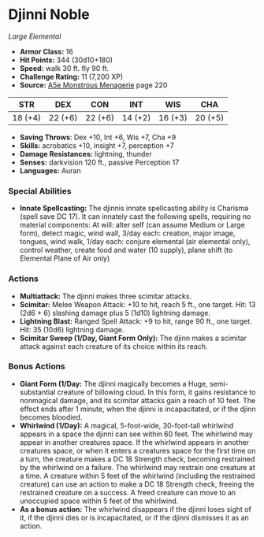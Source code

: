 # Djinni Noble

*Large* *Elemental*

- **Armor Class:** 16
- **Hit Points:** 344 (30d10+180)
- **Speed:** walk 30 ft. fly 90 ft.
- **Challenge Rating:** 11 (7,200 XP)
- **Source:** [A5e Monstrous Menagerie](https://enpublishingrpg.com/products/level-up-monstrous-menagerie-a5e) page 220

| STR | DEX | CON | INT | WIS | CHA |
| --- | --- | --- | --- | --- | --- |
| 18 (+4) | 22 (+6) | 22 (+6) | 14 (+2) | 16 (+3) | 20 (+5) |

- **Saving Throws**: Dex +10, Int +6, Wis +7, Cha +9
- **Skills:** acrobatics +10, insight +7, perception +7
- **Damage Resistances:** lightning, thunder
- **Senses:** darkvision 120 ft., passive Perception 17
- **Languages:** Auran

### Special Abilities

- **Innate Spellcasting:** The djinnis innate spellcasting ability is Charisma (spell save DC 17). It can innately cast the following spells, requiring no material components: At will: alter self (can assume Medium or Large form), detect magic, wind wall, 3/day each: creation, major image, tongues, wind walk, 1/day each: conjure elemental (air elemental only), control weather, create food and water (10 supply), plane shift (to Elemental Plane of Air only)

### Actions

- **Multiattack:** The djinni makes three scimitar attacks.
- **Scimitar:** Melee Weapon Attack: +10 to hit, reach 5 ft., one target. Hit: 13 (2d6 + 6) slashing damage plus 5 (1d10) lightning damage.
- **Lightning Blast:** Ranged Spell Attack: +9 to hit, range 90 ft., one target. Hit: 35 (10d6) lightning damage.
- **Scimitar Sweep (1/Day, Giant Form Only):** The djinn makes a scimitar attack against each creature of its choice within its reach.

### Bonus Actions

- **Giant Form (1/Day:** The djinni magically becomes a Huge, semi-substantial creature of billowing cloud. In this form, it gains resistance to nonmagical damage, and its scimitar attacks gain a reach of 10 feet. The effect ends after 1 minute, when the djinni is incapacitated, or if the djinn becomes bloodied.
- **Whirlwind (1/Day):** A magical, 5-foot-wide, 30-foot-tall whirlwind appears in a space the djinni can see within 60 feet. The whirlwind may appear in another creatures space. If the whirlwind appears in another creatures space, or when it enters a creatures space for the first time on a turn, the creature makes a DC 18 Strength check, becoming restrained by the whirlwind on a failure. The whirlwind may restrain one creature at a time. A creature within 5 feet of the whirlwind (including the restrained creature) can use an action to make a DC 18 Strength check, freeing the restrained creature on a success. A freed creature can move to an unoccupied space within 5 feet of the whirlwind.
- **As a bonus action:** The whirlwind disappears if the djinni loses sight of it, if the djinni dies or is incapacitated, or if the djinni dismisses it as an action.


